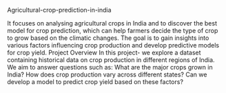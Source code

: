 Agricultural-crop-prediction-in-india

It focuses on analysing agricultural crops in India and to discover the best model for crop prediction, which can help farmers decide the type of crop to grow based on the climatic changes. The goal is to gain insights into various factors influencing crop production and develop predictive models for crop yield. Project Overview In this project- we explore a dataset containing historical data on crop production in different regions of India. We aim to answer questions such as: What are the major crops grown in India? How does crop production vary across different states? Can we develop a model to predict crop yield based on these factors?
